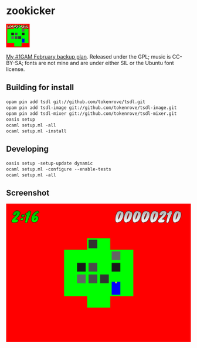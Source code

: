 # zookicker

![Zookicker](zookicker-icon.png)

[My #1GAM February backup plan](http://www.cipht.net/2015/03/01/zookicker.html).
Released under the GPL; music is CC-BY-SA; fonts are not mine and are
under either SIL or the Ubuntu font license.

## Building for install

```
opam pin add tsdl git://github.com/tokenrove/tsdl.git
opam pin add tsdl-image git://github.com/tokenrove/tsdl-image.git
opam pin add tsdl-mixer git://github.com/tokenrove/tsdl-mixer.git
oasis setup
ocaml setup.ml -all
ocaml setup.ml -install
```

## Developing

```
oasis setup -setup-update dynamic
ocaml setup.ml -configure --enable-tests
ocaml setup.ml -all
```

## Screenshot

![Level 2 screenshot](zookicker-level-2.png)

